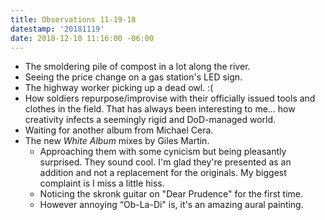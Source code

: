 ```yaml
---
title: Observations 11-19-18
datestamp: '20181119'
date: 2018-12-10 11:16:00 -06:00
---
```


- The smoldering pile of compost in a lot along the river.
- Seeing the price change on a gas station's LED sign.
- The highway worker picking up a dead owl. :(
- How soldiers repurpose/improvise with their officially issued tools and clothes in the field. That has always been interesting to me… how creativity infects a seemingly rigid and DoD-managed world.
- Waiting for another album from Michael Cera.
- The new *White Album* mixes by Giles Martin.
	- Approaching them with some cynicism but being pleasantly surprised. They sound cool. I'm glad they're presented as an addition and not a replacement for the originals. My biggest complaint is I miss a little hiss.
	- Noticing the skronk guitar on "Dear Prudence" for the first time.
	- However annoying “Ob-La-Di" is, it's an amazing aural painting.
